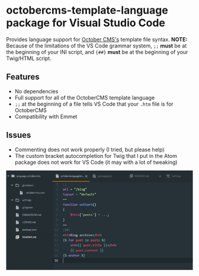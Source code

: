 # octobercms-template-language package for Visual Studio Code

Provides language support for [October CMS's](http://octobercms.com) template file syntax.
**NOTE:** Because of the limitations of the VS Code grammar system, ``;;`` **must** be at the beginning of your INI script, and ``{##}`` **must** be at the beginning of your Twig/HTML script.

## Features
* No dependencies
* Full support for all of the OctoberCMS template language
* `;;` at the beginning of a file tells VS Code that your `.htm` file is for OctoberCMS
* Compatibility with Emmet

## Issues
* Commenting does not work properly (I tried, but please help)
* The custom bracket autocompletion for Twig that I put in the Atom package does not work for VS Code (it may with a lot of tweaking)

![Screenshot](https://github.com/dqsully/language-octobercms/blob/master/screenshot.png?raw=true)
